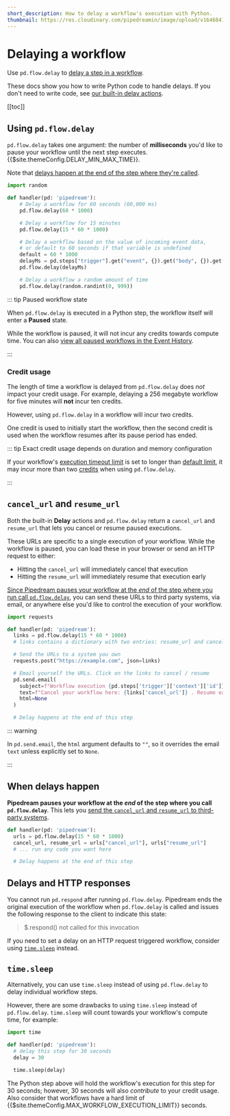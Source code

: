 ```yaml
---
short_description: How to delay a workflow's execution with Python.
thumbnail: https://res.cloudinary.com/pipedreamin/image/upload/v1646841376/docs/icons/icons8-time-96_kupxpi.png
---
```


# Delaying a workflow

Use `pd.flow.delay` to [delay a step in a workflow](/workflows/flow-control/#delay).

These docs show you how to write Python code to handle delays. If you don't need to write code, see [our built-in delay actions](/workflows/flow-control/#delay-actions).

[[toc]]

## Using `pd.flow.delay`

`pd.flow.delay` takes one argument: the number of **milliseconds** you'd like to pause your workflow until the next step executes. {{$site.themeConfig.DELAY_MIN_MAX_TIME}}.

Note that [delays happen at the end of the step where they're called](#when-delays-happen).

```python
import random

def handler(pd: 'pipedream'):
    # Delay a workflow for 60 seconds (60,000 ms)
    pd.flow.delay(60 * 1000)

    # Delay a workflow for 15 minutes
    pd.flow.delay(15 * 60 * 1000)

    # Delay a workflow based on the value of incoming event data,
    # or default to 60 seconds if that variable is undefined
    default = 60 * 1000
    delayMs = pd.steps["trigger"].get("event", {}).get("body", {}).get("delayMs", default)
    pd.flow.delay(delayMs)

    # Delay a workflow a random amount of time
    pd.flow.delay(random.randint(0, 999))
```

::: tip Paused workflow state

When `pd.flow.delay` is executed in a Python step, the workflow itself will enter a **Paused** state.

While the workflow is paused, it will not incur any credits towards compute time. You can also [view all paused workflows in the Event History](/event-history/#filtering-by-status).

:::

### Credit usage

The length of time a workflow is delayed from `pd.flow.delay` does _not_ impact your credit usage. For example, delaying a 256 megabyte workflow for five minutes will **not** incur ten credits.

However, using `pd.flow.delay` in a workflow will incur two credits.

One credit is used to initially start the workflow, then the second credit is used when the workflow resumes after its pause period has ended.

::: tip Exact credit usage depends on duration and memory configuration

If your workflow's [execution timeout limit](/workflows/settings/#execution-timeout-limit) is set to longer than [default limit](/limits/#time-per-execution), it may incur more than two [credits](/pricing/#credits) when using `pd.flow.delay`.

:::

## `cancel_url` and `resume_url`

Both the built-in **Delay** actions and `pd.flow.delay` return a `cancel_url` and `resume_url` that lets you cancel or resume paused executions.

These URLs are specific to a single execution of your workflow. While the workflow is paused, you can load these in your browser or send an HTTP request to either:

- Hitting the `cancel_url` will immediately cancel that execution
- Hitting the `resume_url` will immediately resume that execution early

[Since Pipedream pauses your workflow at the _end_ of the step where you run call `pd.flow.delay`](#when-delays-happen), you can send these URLs to third party systems, via email, or anywhere else you'd like to control the execution of your workflow.

```python
import requests

def handler(pd: 'pipedream'):
  links = pd.flow.delay(15 * 60 * 1000)
  # links contains a dictionary with two entries: resume_url and cancel_url

  # Send the URLs to a system you own
  requests.post("https://example.com", json=links)

  # Email yourself the URLs. Click on the links to cancel / resume
  pd.send.email(
    subject=f"Workflow execution {pd.steps['trigger']['context']['id']}",
    text=f"Cancel your workflow here: {links['cancel_url']} . Resume early here: {links['resume_url']}",
    html=None
  )

  # Delay happens at the end of this step
```

::: warning

In `pd.send.email`, the `html` argument defaults to `""`, so it overrides the email `text` unless explicitly set to `None`.

:::

## When delays happen

**Pipedream pauses your workflow at the _end_ of the step where you call `pd.flow.delay`**. This lets you [send the `cancel_url` and `resume_url` to third-party systems](#cancel-url-and-resume-url).

```python
def handler(pd: 'pipedream'):
  urls = pd.flow.delay(15 * 60 * 1000)
  cancel_url, resume_url = urls["cancel_url"], urls["resume_url"]
  # ... run any code you want here

  # Delay happens at the end of this step
```

## Delays and HTTP responses

You cannot run `pd.respond` after running `pd.flow.delay`. Pipedream ends the original execution of the workflow when `pd.flow.delay` is called and issues the following response to the client to indicate this state:

> $.respond() not called for this invocation

If you need to set a delay on an HTTP request triggered workflow, consider using [`time.sleep`](#time-sleep) instead.

## `time.sleep`

Alternatively, you can use `time.sleep` instead of using `pd.flow.delay` to delay individual workflow steps.

However, there are some drawbacks to using `time.sleep` instead of `pd.flow.delay`. `time.sleep` will count towards your workflow's compute time, for example:

```python
import time

def handler(pd: 'pipedream'):
  # delay this step for 30 seconds
  delay = 30
  
  time.sleep(delay)
```

The Python step above will hold the workflow's execution for this step for 30 seconds; however, 30 seconds will also _contribute_ to your credit usage. Also consider that workflows have a hard limit of {{$site.themeConfig.MAX_WORKFLOW_EXECUTION_LIMIT}} seconds.
